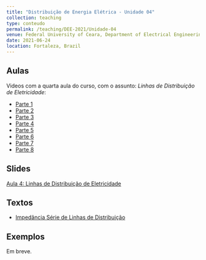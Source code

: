 ```yaml
---
title: "Distribuição de Energia Elétrica - Unidade 04"
collection: teaching
type: conteudo
permalink: /teaching/DEE-2021/Unidade-04
venue: Federal University of Ceara, Department of Electrical Engineering
date: 2021-06-24
location: Fortaleza, Brazil
---
```


## Aulas
Videos com a quarta aula do curso, com o assunto: *Linhas de Distribuição de Eletricidade*:
- [Parte 1](https://drive.google.com/file/d/1Ic33u5qM2yzuJ3Git9w52hjqBWvyRQXB/view?usp=sharing)
- [Parte 2](https://drive.google.com/file/d/12XEG2t8_s7qNxWX_WSB_IDrP4-tO18_M/view?usp=sharing)
- [Parte 3](https://drive.google.com/file/d/1oFitkvNz4up_7g6GN9dBJorqG3MXFQZu/view?usp=sharing)
- [Parte 4](https://drive.google.com/file/d/1ZUvd9ztifxY9rs9CFmRNITX_D7d35sON/view?usp=sharing)
- [Parte 5](https://drive.google.com/file/d/1rmPkbOUWBHurafZkaX2koDd_8KqYKo12/view?usp=sharing)
- [Parte 6](https://drive.google.com/file/d/1n30AEh9Gc4UKffoCFts9eL6Eyg6qPyy4/view?usp=sharing)
- [Parte 7](https://drive.google.com/file/d/1wBaFMh9t6lrzZ02-3Cbrf5GAUNkQOtns/view?usp=sharing)
- [Parte 8](https://drive.google.com/file/d/12YsvMsAZyRCKfhJXq-5zQZAeppiw4tK5/view?usp=sharing)


## Slides
[Aula 4: Linhas de Distribuição de Eletricidade](https://github.com/lucassm/lucassm.github.io/raw/master/files/SDEE-2021/aula4-1.pdf)

## Textos
- [Impedância Série de Linhas de Distribuição](https://github.com/lucassm/lucassm.github.io/raw/master/files/SDEE-2021/Unidade-4-Impedancia-Serie-protected.pdf)

## Exemplos
Em breve.
